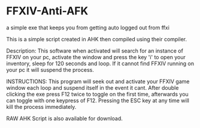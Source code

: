 # FFXIV-Anti-AFK
a simple exe that keeps you from getting auto logged out from ffxi

This is a simple script created in AHK then compiled using their compiler. 

Description: This software when activated will search for an instance of FFXIV on your pc, activate the window and press the key 'i' to open your inventory, sleep for 120 seconds and loop. If it cannot find FFXIV running on your pc it will suspend the process. 

INSTRUCTIONS: This program will seek out and activate your FFXIV game window each loop and suspend itself in the event it cant. After double clicking the exe press F12 twice to toggle on the first time, afterwards you can toggle with one keypress of F12. Pressing the ESC key at any time will kill the process immediately.


RAW AHK Script is also available for download.
